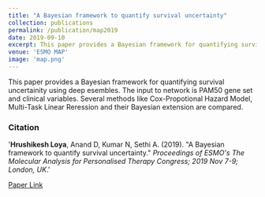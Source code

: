 ```yaml
---
title: "A Bayesian framework to quantify survival uncertainty"
collection: publications
permalink: /publication/map2019
date: 2019-09-10
excerpt: This paper provides a Bayesian framework for quantifying survival uncertainity using deep esembles. The input to network is PAM50 gene set and clinical variables.
venue: 'ESMO MAP'
image: 'map.png'
---
```


This paper provides a Bayesian framework for quantifying survival uncertainity using deep esembles. The input to network is PAM50 gene set and clinical variables. Several methods like Cox-Propotional Hazard Model, Multi-Task Linear Reression and their Bayesian extension are compared.

### Citation
'<b>Hrushikesh Loya</b>, Anand D, Kumar N, Sethi A. (2019). &quot;A Bayesian framework to quantify survival uncertainty.&quot; <i>Proceedings of ESMO's The Molecular Analysis for Personalised Therapy Congress; 2019 Nov 7-9; London, UK</i>.'

[Paper Link](https://cslide.ctimeetingtech.com/map2019/attendee/confcal/presentation)
